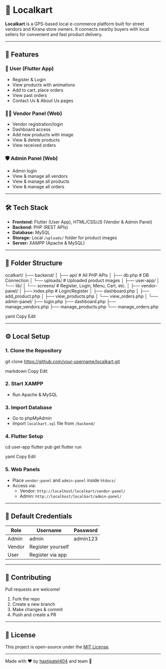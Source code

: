 # 🛒 Localkart

**Localkart** is a GPS-based local e-commerce platform built for street vendors and Kirana store owners. It connects nearby buyers with local sellers for convenient and fast product delivery.

---

## 🚀 Features

### 👤 User (Flutter App)
- Register & Login
- View products with animations
- Add to cart, place orders
- View past orders
- Contact Us & About Us pages

### 🧑‍🍳 Vendor Panel (Web)
- Vendor registration/login
- Dashboard access
- Add new products with image
- View & delete products
- View received orders

### 🛡️ Admin Panel (Web)
- Admin login
- View & manage all vendors
- View & manage all products
- View & manage all orders

---

## 🛠️ Tech Stack

- **Frontend:** Flutter (User App), HTML/CSS/JS (Vendor & Admin Panel)
- **Backend:** PHP (REST APIs)
- **Database:** MySQL
- **Storage:** Local `/uploads/` folder for product images
- **Server:** XAMPP (Apache & MySQL)

---

## 📁 Folder Structure
ocalkart/
├── backend/
│ ├── api/ # All PHP APIs
│ ├── db.php # DB Connection
│ └── uploads/ # Uploaded product images
│
├── user-app/
│ └── lib/
│ └── screens/ # Register, Login, Menu, Cart, etc.
│
├── vendor-panel/
│ ├── index.php # Login/Register
│ ├── dashboard.php
│ ├── add_product.php
│ ├── view_products.php
│ └── view_orders.php
│
└── admin-panel/
├── login.php
├── dashboard.php
├── manage_vendors.php
├── manage_products.php
└── manage_orders.php

yaml
Copy
Edit

---

## ⚙️ Local Setup

### 1. Clone the Repository
git clone https://github.com/your-username/localkart.git

markdown
Copy
Edit

### 2. Start XAMPP
- Run Apache & MySQL

### 3. Import Database
- Go to phpMyAdmin
- Import `localkart.sql` file from `/backend/`

### 4. Flutter Setup
cd user-app
flutter pub get
flutter run

yaml
Copy
Edit

### 5. Web Panels
- Place `vendor-panel` and `admin-panel` inside `htdocs/`
- Access via:
  - Vendor: `http://localhost/localkart/vendor-panel/`
  - Admin: `http://localhost/localkart/admin-panel/`

---

## 🔐 Default Credentials

| Role   | Username | Password   |
|--------|----------|------------|
| Admin  | admin    | admin123   |
| Vendor | Register yourself |
| User   | Register via app   |

---

## 🤝 Contributing

Pull requests are welcome!  
1. Fork the repo  
2. Create a new branch  
3. Make changes & commit  
4. Push and create a PR

---

## 📄 License

This project is open-source under the [MIT License](LICENSE).

---

Made with ❤️ by [hastipatel404](https://github.com/hastipatel404) and team 🚀